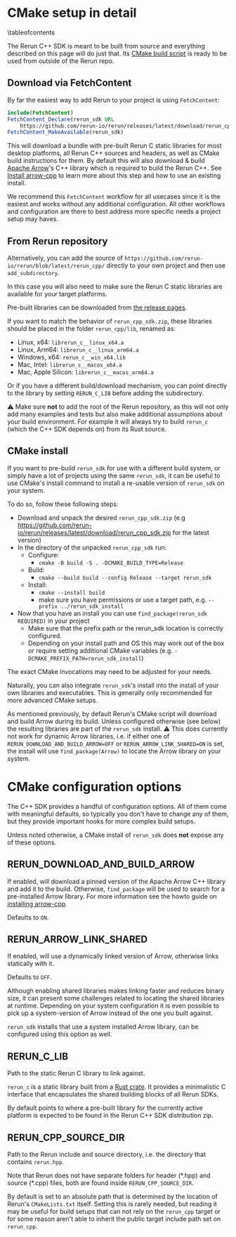 # CMake setup in detail

\tableofcontents

The Rerun C++ SDK is meant to be built from source and everything described on this page will do just that.
Its [CMake build script](https://github.com/rerun-io/rerun/blob/latest/rerun_cpp/CMakeLists.txt)
is ready to be used from outside of the Rerun repo.

## Download via FetchContent

By far the easiest way to add Rerun to your project is using `FetchContent`:
```cmake
include(FetchContent)
FetchContent_Declare(rerun_sdk URL
    https://github.com/rerun-io/rerun/releases/latest/download/rerun_cpp_sdk.zip)
FetchContent_MakeAvailable(rerun_sdk)
```

This will download a bundle with pre-built Rerun C static libraries for most desktop platforms,
all Rerun C++ sources and headers, as well as CMake build instructions for them.
By default this will also download & build [Apache Arrow](https://arrow.apache.org/)'s C++ library which is required to build the Rerun C++. See [Install arrow-cpp](arrow_cpp_install.md) to learn more about this step and how to use an existing install.

We recommend this `FetchContent` workflow for all usecases since it is the easiest and works without any additional configuration.
All other workflows and configuration are there to best address more specific needs a project setup may haves.

## From Rerun repository

Alternatively, you can add the source of `https://github.com/rerun-io/rerun/blob/latest/rerun_cpp/` directly to your own
project and then use `add_subdirectory`.

In this case you will also need to make sure the Rerun C static libraries are available for your target platforms.

Pre-built libraries can be downloaded from [the release pages](https://github.com/rerun-io/rerun/releases/latest).

If you want to match the behavior of `rerun_cpp_sdk.zip`, these libraries should be placed in the folder `rerun_cpp/lib`, renamed as:
 - Linux, x64: `librerun_c__linux_x64.a`
 - Linux, Arm64: `librerun_c__linux_arm64.a`
 - Windows, x64: `rerun_c__win_x64.lib`
 - Mac, Intel: `librerun_c__macos_x64.a`
 - Mac, Apple Silicon: `librerun_c__macos_arm64.a`

Or if you have a different build/download mechanism, you can point directly to the library by setting `RERUN_C_LIB`
before adding the subdirectory.

⚠️ Make sure **not** to add the root of the Rerun repository, as this will not only add many examples and tests
but also make additional assumptions about your build environment. For example it will always try to build
`rerun_c` (which the C++ SDK depends on) from its Rust source.

## CMake install

If you want to pre-build `rerun_sdk` for use with a different build system, or simply have a lot of projects using the same
`rerun_sdk`, it can be useful to use CMake's install command to install a re-usable version of `rerun_sdk` on your system.

To do so, follow these following steps:
* Download and unpack the desired `rerun_cpp_sdk.zip` (e.g https://github.com/rerun-io/rerun/releases/latest/download/rerun_cpp_sdk.zip for the latest version)
* In the directory of the unpacked `rerun_cpp_sdk` run:
  * Configure:
    * `cmake -B build -S . -DCMAKE_BUILD_TYPE=Release`
  * Build:
    * `cmake --build build --config Release --target rerun_sdk`
  * Install:
    * `cmake --install build`
    * make sure you have permissions or use a target path, e.g. `--prefix ../rerun_sdk_install`
* Now that you have an install you can use `find_package(rerun_sdk REQUIRED)` in your project
  * Make sure that the prefix path or the rerun_sdk location is correctly configured.
  * Depending on your install path and OS this may work out of the box or require setting additional CMake variables (e.g. `-DCMAKE_PREFIX_PATH=rerun_sdk_install`)

The exact CMake invocations may need to be adjusted for your needs.

Naturally, you can also integrate `rerun_sdk`'s install into the install of your own libraries and executables.
This is generally only recommended for more advanced CMake setups.

As mentioned previously, by default Rerun's CMake script will download and build Arrow during its build.
Unless configured otherwise (see below) the resulting libraries are part of the `rerun_sdk` install.
⚠️ This does currently not work for dynamic Arrow libraries, i.e. if either one of
`RERUN_DOWNLOAD_AND_BUILD_ARROW=OFF` or `RERUN_ARROW_LINK_SHARED=ON` is set,
the install will use `find_package(Arrow)` to locate the Arrow library on your system.

# CMake configuration options

The C++ SDK provides a handful of configuration options.
All of them come with meaningful defaults, so typically you don't have to change any of them,
but they provide important hooks for more complex build setups.

Unless noted otherwise, a CMake install of `rerun_sdk` does **not** expose any of these options.

## RERUN_DOWNLOAD_AND_BUILD_ARROW
If enabled, will download a pinned version of the Apache Arrow C++ library and add it to the build.
Otherwise, `find_package` will be used to search for a pre-installed Arrow library.
For more information see the howto guide on [installing arrow-cpp](arrow_cpp_install.md).

Defaults to `ON`.

## RERUN_ARROW_LINK_SHARED
If enabled, will use a dynamically linked version of Arrow, otherwise links statically with it.

Defaults to `OFF`.

Although enabling shared libraries makes linking faster and reduces binary size, it can present some challenges
related to locating the shared libraries at runtime. Depending on your system configuration it is even possible
to pick up a system-version of Arrow instead of the one you built against.

`rerun_sdk` installs that use a system installed Arrow library, can be configured using this option as well.

## RERUN_C_LIB
Path to the static Rerun C library to link against.

`rerun_c` is a static library built from a [Rust crate](https://github.com/rerun-io/rerun/tree/latest/crates/top/rerun_c).
It provides a minimalistic C interface that encapsulates the shared building blocks of all Rerun SDKs.

By default points to where a pre-built library for the currently active platform
is expected to be found in the Rerun C++ SDK distribution zip.

## RERUN_CPP_SOURCE_DIR
Path to the Rerun include and source directory, i.e. the directory that contains `rerun.hpp`.

Note that Rerun does not have separate folders for header (\*.hpp) and source (\*.cpp) files,
both are found inside `RERUN_CPP_SOURCE_DIR`.

By default is set to an absolute path that is determined by the location of Rerun's `CMakeLists.txt` itself.
Setting this is rarely needed, but reading it may be useful for build setups that can not rely on
the `rerun_cpp` target or for some reason aren't able to inherit the public target include path
set on `rerun_cpp`.
